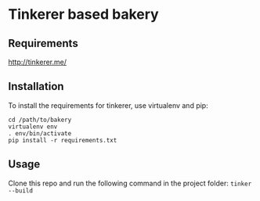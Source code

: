 Tinkerer based bakery
=====================

Requirements
------------

http://tinkerer.me/

Installation
------------

To install the requirements for tinkerer, use virtualenv and pip:

```
cd /path/to/bakery
virtualenv env
. env/bin/activate
pip install -r requirements.txt
```

Usage
-----

Clone this repo and run the following command in the project folder:
`tinker --build`
